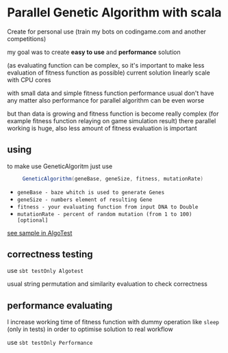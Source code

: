 # Parallel Genetic Algorithm with scala

Create for personal use (train my bots on codingame.com and another competitions)

my goal was to create **easy to use** and **performance** solution 

(as evaluating function can be complex, so it's important to make less
evaluation of fitness function as possible)
current solution linearly scale with CPU cores 

with small data and simple fitness function performance usual don't have any matter
also performance for parallel algorithm can be even worse

but than data is growing and fitness function is become really complex (for example fitness function relaying on game simulation result)
there parallel working is huge, also less amount of fitness evaluation is important

## using

to make use GeneticAlgoritm just use 

```scala
     GeneticAlgorithm(geneBase, geneSize, fitness, mutationRate)
```
- `geneBase - baze whitch is used to generate Genes`
- `geneSize - numbers element of resulting Gene`
- `fitness - your evaluating function from input DNA to Double`
- `mutationRate - percent of random mutation (from 1 to 100) [optional]`

[see sample in AlgoTest](/src/test/scala/AlgoTest.scala)

## correctness testing

use `sbt testOnly Algotest`

usual string permutation and similarity evaluation to check correctness

## performance evaluating

I increase working time of fitness function with dummy operation like `sleep`
(only in tests)
in order to optimise solution to real workflow

use `sbt testOnly Performance`
